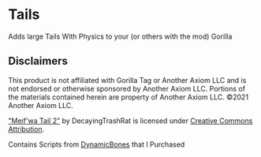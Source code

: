 # Tails
Adds large Tails With Physics to your (or others with the mod) Gorilla

## Disclaimers

This product is not affiliated with Gorilla Tag or Another Axiom LLC and is not endorsed or otherwise sponsored by Another Axiom LLC. Portions of the materials contained herein are property of Another Axiom LLC. ©2021 Another Axiom LLC.

["Meif'wa Tail 2"](https://skfb.ly/oyOML) by DecayingTrashRat is licensed under [Creative Commons Attribution](http://creativecommons.org/licenses/by/4.0/).

Contains Scripts from [DynamicBones](https://assetstore.unity.com/packages/tools/animation/dynamic-bone-16743) that I Purchased
